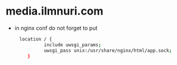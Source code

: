 # media.ilmnuri.com

* in nginx conf do not forget to put
```bash 
     location / {
              include uwsgi_params;
              uwsgi_pass unix:/usr/share/nginx/html/app.sock;
        }
```
